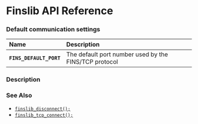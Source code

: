 # Finslib API Reference

### Default communication settings

|Name|Description|
|:---|:---|
|**`FINS_DEFAULT_PORT`**|The default port number used by the FINS/TCP protocol|

### Description

### See Also

* [`finslib_disconnect();`](finslib_disconnect.md)
* [`finslib_tcp_connect();`](finslib_tcp_connect.md)
